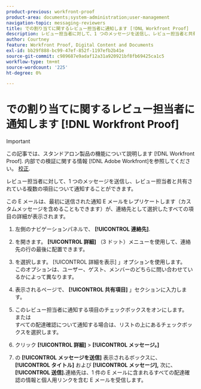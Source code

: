```yaml
---
product-previous: workfront-proof
product-area: documents;system-administration;user-management
navigation-topic: messaging-reviewers
title: での割り当てに関するレビュー担当者に通知します [!DNL Workfront Proof]
description: レビュー担当者に対して、1 つのメッセージを送信し、レビュー担当者と共有されている複数の項目について通知することができます。
author: Courtney
feature: Workfront Proof, Digital Content and Documents
exl-id: bb29f888-bc99-47ef-852f-1197efb2b41e
source-git-commit: c989687e9adaf12a31a920921bf8fb69425ca1c5
workflow-type: tm+mt
source-wordcount: '225'
ht-degree: 0%

---
```


# での割り当てに関するレビュー担当者に通知します [!DNL Workfront Proof]

>[!IMPORTANT]
>
>この記事では、スタンドアロン製品の機能について説明します [!DNL Workfront Proof]. 内部での検証に関する情報 [!DNL Adobe Workfront]を参照してください。 [校正](../../../review-and-approve-work/proofing/proofing.md).

レビュー担当者に対して、1 つのメッセージを送信し、レビュー担当者と共有されている複数の項目について通知することができます。

この E メールは、最初に送信された通知 E メールをレプリケートします（カスタムメッセージを含めることもできます）が、連絡先として選択したすべての項目の詳細が表示されます。

1. 左側のナビゲーションパネルで、 **[!UICONTROL 連絡先]**.
1. を開きます。 **[!UICONTROL 詳細]** （3 ドット）メニューを使用して、連絡先の行の最後に配置できます。
1. を選択します。 [!UICONTROL 詳細を表示] 」オプションを使用します。\
   このオプションは、ユーザー、ゲスト、メンバーのどちらに問い合わせているかによって異なります。
1. 表示されるページで、 **[!UICONTROL 共有項目]** 」セクションに入力します。
1. このレビュー担当者に通知する項目のチェックボックスをオンにします。\
   または\
   すべての配達確認について通知する場合は、リストの上にあるチェックボックスを選択します。

1. クリック **[!UICONTROL 詳細]** > **[!UICONTROL メッセージ。]**

1. の **[!UICONTROL メッセージを送信]** 表示されるボックスに、 **[!UICONTROL タイトル]** および **[!UICONTROL メッセージ],** 次に、 **[!UICONTROL 送信].**&#x200B;連絡先&#x200B;は、1 件の E メールに含まれるすべての配達確認の情報と個人用リンクを含む E メールを受信します。


